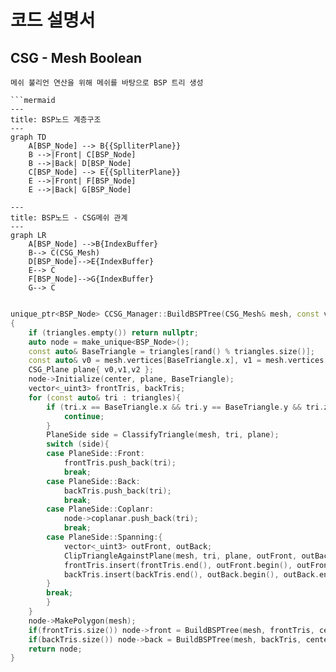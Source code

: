 # 코드 설명서

## CSG - Mesh Boolean

```mermaid
메쉬 불리언 연산을 위해 메쉬를 바탕으로 BSP 트리 생성   

```mermaid
---
title: BSP노드 계층구조
---
graph TD
    A[BSP_Node] --> B{{SplliterPlane}}
    B -->|Front| C[BSP_Node]
    B -->|Back| D[BSP_Node]
    C[BSP_Node] --> E{{SplliterPlane}}
    E -->|Front| F[BSP_Node]
    E -->|Back| G[BSP_Node]
```

```mermaid
---
title: BSP노드 - CSG메쉬 관계
---
graph LR
    A[BSP_Node] -->B{IndexBuffer}
    B--> C(CSG_Mesh)
    D[BSP_Node]-->E{IndexBuffer}
    E--> C
    F[BSP_Node]-->G{IndexBuffer}
    G--> C
```


```CSG_Manager.cpp

unique_ptr<BSP_Node> CCSG_Manager::BuildBSPTree(CSG_Mesh& mesh, const vector<_uint3>& triangles, const _float3& center)
{
	if (triangles.empty()) return nullptr;
	auto node = make_unique<BSP_Node>();
	const auto& BaseTriangle = triangles[rand() % triangles.size()];
	const auto& v0 = mesh.vertices[BaseTriangle.x], v1 = mesh.vertices[BaseTriangle.y], v2 = mesh.vertices[BaseTriangle.z];
	CSG_Plane plane{ v0,v1,v2 };
	node->Initialize(center, plane, BaseTriangle);
	vector<_uint3> frontTris, backTris;
	for (const auto& tri : triangles){
		if (tri.x == BaseTriangle.x && tri.y == BaseTriangle.y && tri.z == BaseTriangle.z){
			continue;
		}
		PlaneSide side = ClassifyTriangle(mesh, tri, plane);
		switch (side){
		case PlaneSide::Front:
			frontTris.push_back(tri);
			break;
		case PlaneSide::Back:
			backTris.push_back(tri);
			break;
		case PlaneSide::Coplanr:
			node->coplanar.push_back(tri);
			break;
		case PlaneSide::Spanning:{
			vector<_uint3> outFront, outBack;
			ClipTriangleAgainstPlane(mesh, tri, plane, outFront, outBack);
			frontTris.insert(frontTris.end(), outFront.begin(), outFront.end());
			backTris.insert(backTris.end(), outBack.begin(), outBack.end());
		}
		break;
		}
	}
	node->MakePolygon(mesh);
	if(frontTris.size()) node->front = BuildBSPTree(mesh, frontTris, center);
	if(backTris.size()) node->back = BuildBSPTree(mesh, backTris, center);
	return node;
}

```
